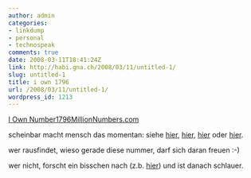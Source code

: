 ```yaml
---
author: admin
categories:
- linkdump
- personal
- technospeak
comments: true
date: 2008-03-11T18:41:24Z
link: http://habi.gna.ch/2008/03/11/untitled-1/
slug: untitled-1
title: i own 1796
url: /2008/03/11/untitled-1/
wordpress_id: 1213
---
```


[I Own Number1796MillionNumbers.com](http://millionnumbers.com/number/1796/)  

scheinbar macht mensch das momentan: siehe [hier](http://www.rouge.ch/blog/2008/03/08/mir-gehort-die-nummer-12621/), [hier](http://www.tou.ch/blog/2008/03/09/i-own-2005/), [hier](http://kusito.ch/2008/03/09/meine-nummer/) oder [hier](http://www.chliitierchnuebler.ch/blog/?p=574).




wer rausfindet, wieso gerade diese nummer, darf sich daran freuen :-)




wer nicht, forscht ein bisschen nach (z.b. [hier](http://flickr.com/photos/habi/tags/1796/)) und ist danach schlauer.



